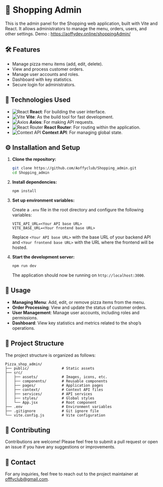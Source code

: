 

# 🍕 Shopping Admin

This is the admin panel for the Shopping web application, built with Vite and React. It allows administrators to manage the menu, orders, users, and other settings. Demo : https://aoffydev.online/shoppingAdmin/

## 🛠️ Features

- Manage pizza menu items (add, edit, delete).
- View and process customer orders.
- Manage user accounts and roles.
- Dashboard with key statistics.
- Secure login for administrators.

## 🚀 Technologies Used

- ![React](https://img.shields.io/badge/React-20232A?style=for-the-badge&logo=react&logoColor=61DAFB) **React**: For building the user interface.
- ![Vite](https://img.shields.io/badge/Vite-646CFF?style=for-the-badge&logo=vite&logoColor=FFD62E) **Vite**: As the build tool for fast development.
- ![Axios](https://img.shields.io/badge/Axios-5A29E4?style=for-the-badge&logo=axios&logoColor=white) **Axios**: For making API requests.
- ![React Router](https://img.shields.io/badge/React_Router-CA4245?style=for-the-badge&logo=react-router&logoColor=white) **React Router**: For routing within the application.
- ![Context API](https://img.shields.io/badge/Context_API-007ACC?style=for-the-badge&logo=react&logoColor=white) **Context API**: For managing global state.

## ⚙️ Installation and Setup

1. **Clone the repository:**

   ```bash
   git clone https://github.com/Aoffyclub/Shopping_admin.git
   cd Shopping_admin
   ```

2. **Install dependencies:**

   ```bash
   npm install
   ```

3. **Set up environment variables:**

   Create a `.env` file in the root directory and configure the following variables:

   ```plaintext
   VITE_API_URL=<Your API base URL>
   VITE_BASE_URL=<Your frontend base URL>
   ```

   Replace `<Your API base URL>` with the base URL of your backend API and `<Your frontend base URL>` with the URL where the frontend will be hosted.

4. **Start the development server:**

   ```bash
   npm run dev
   ```

   The application should now be running on `http://localhost:3000`.

## 📝 Usage

- **Managing Menu**: Add, edit, or remove pizza items from the menu.
- **Order Processing**: View and update the status of customer orders.
- **User Management**: Manage user accounts, including roles and permissions.
- **Dashboard**: View key statistics and metrics related to the shop’s operations.

## 📂 Project Structure

The project structure is organized as follows:

```
Pizza_shop_admin/
├── public/               # Static assets
├── src/
│   ├── assets/           # Images, icons, etc.
│   ├── components/       # Reusable components
│   ├── pages/            # Application pages
│   ├── context/          # Context API files
│   ├── services/         # API services
│   ├── styles/           # Global styles
│   └── App.jsx           # Root component
├── .env                  # Environment variables
├── .gitignore            # Git ignore file
└── vite.config.js        # Vite configuration
```

## 🤝 Contributing

Contributions are welcome! Please feel free to submit a pull request or open an issue if you have any suggestions or improvements.


## 📧 Contact

For any inquiries, feel free to reach out to the project maintainer at [offfyclub@gmail.com](mailto:aoffyclub@gmail.com).
